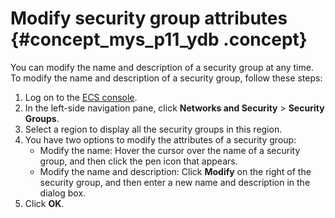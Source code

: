 # Modify security group attributes {#concept_mys_p11_ydb .concept}

You can modify the name and description of a security group at any time. To modify the name and description of a security group, follow these steps:

1.  Log on to the [ECS console](https://partners-intl.console.aliyun.com/#/ecs).
2.  In the left-side navigation pane, click **Networks and Security** \> **Security Groups**.
3.  Select a region to display all the security groups in this region.
4.  You have two options to modify the attributes of a security group:
    -   Modify the name: Hover the cursor over the name of a security group, and then click the pen icon that appears.
    -   Modify the name and description: Click **Modify** on the right of the security group, and then enter a new name and description in the dialog box.
5.  Click **OK**.


